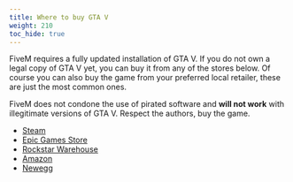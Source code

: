 ```yaml
---
title: Where to buy GTA V
weight: 210
toc_hide: true
---
```


FiveM requires a fully updated installation of GTA V. If you do not own a legal copy of GTA V yet, you can buy it from
any of the stores below. Of course you can also buy the game from your preferred local retailer, these are just the most
common ones.

FiveM does not condone the use of pirated software and **will not work** with illegitimate versions of GTA V. Respect
the authors, buy the game.

- [Steam](https://store.steampowered.com/app/271590/Grand_Theft_Auto_V/)
- [Epic Games Store](https://www.epicgames.com/store/product/grand-theft-auto-v)
- [Rockstar Warehouse](https://store.rockstargames.com/en/game/buy-gta-v-premium-edition)
- [Amazon](https://www.amazon.com/Grand-Theft-Auto-V-PC/dp/B00KVXB5YQ)
- [Newegg](https://www.newegg.com/rockstar-games-grand-theft-auto-v-with-gta-online-pc/p/N82E16832137064)

